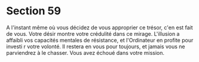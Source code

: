 # Section 59

A l'instant même où vous décidez de vous approprier ce trésor,
c'en est fait de vous. Votre désir montre votre crédulité dans ce
mirage. L'illusion a affaibli vos capacités mentales de résistance,
et l'Ordinateur en profite pour investi r votre volonté. Il restera en
vous pour toujours, et jamais vous ne parviendrez à le chasser.
Vous avez échoué dans votre mission.